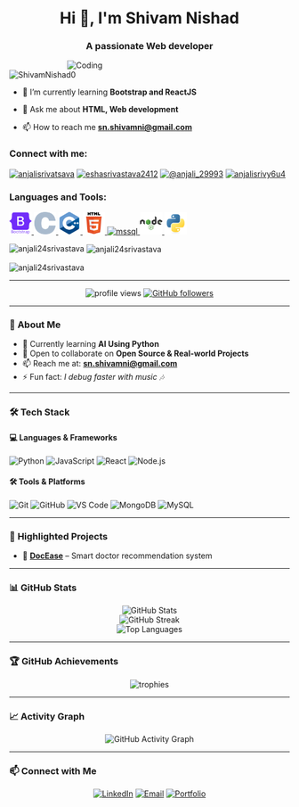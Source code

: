<h1 align="center">Hi 👋, I'm Shivam Nishad</h1>
<h3 align="center">A passionate Web developer</h3>
<img align="right" alt="Coding" width="400" src="https://cdn.dribbble.com/users/1162077/screenshots/3848914/programmer.gif"

<p align="left"> <img src="https://komarev.com/ghpvc/?username=ShivamNishad0&label=Profile%20views&color=0e75b6&style=flat" alt="ShivamNishad0" /> </p>

- 🌱 I’m currently learning **Bootstrap and ReactJS**

- 💬 Ask me about **HTML, Web development**

- 📫 How to reach me **sn.shivamni@gmail.com**

<h3 align="left">Connect with me:</h3>
<p align="left">
<a href="https://www.linkedin.com/in/anjali-srivastava-650b12231/" target="blank"><img align="center" src="https://raw.githubusercontent.com/rahuldkjain/github-profile-readme-generator/master/src/images/icons/Social/linked-in-alt.svg" alt="anjalisrivatsava" height="30" width="40" /></a>
<a href="https://instagram.com/eshasrivastava2412" target="blank"><img align="center" src="https://raw.githubusercontent.com/rahuldkjain/github-profile-readme-generator/master/src/images/icons/Social/instagram.svg" alt="eshasrivastava2412" height="30" width="40" /></a>
<a href="https://www.hackerrank.com/ANJALI_29993" target="blank"><img align="center" src="https://raw.githubusercontent.com/rahuldkjain/github-profile-readme-generator/master/src/images/icons/Social/hackerrank.svg" alt="@anjali_29993" height="30" width="40" /></a>
<a href="https://auth.geeksforgeeks.org/user/anjalisrivy6u4" target="blank"><img align="center" src="https://raw.githubusercontent.com/rahuldkjain/github-profile-readme-generator/master/src/images/icons/Social/geeks-for-geeks.svg" alt="anjalisrivy6u4" height="30" width="40" /></a>
</p>

<h3 align="left">Languages and Tools:</h3>
<p align="left"> <a href="https://getbootstrap.com" target="_blank" rel="noreferrer"> <img src="https://raw.githubusercontent.com/devicons/devicon/master/icons/bootstrap/bootstrap-plain-wordmark.svg" alt="bootstrap" width="40" height="40"/> </a> <a href="https://www.cprogramming.com/" target="_blank" rel="noreferrer"> <img src="https://raw.githubusercontent.com/devicons/devicon/master/icons/c/c-original.svg" alt="c" width="40" height="40"/> </a> <a href="https://www.w3schools.com/cpp/" target="_blank" rel="noreferrer"> <img src="https://raw.githubusercontent.com/devicons/devicon/master/icons/cplusplus/cplusplus-original.svg" alt="cplusplus" width="40" height="40"/> </a> <a href="https://www.w3.org/html/" target="_blank" rel="noreferrer"> <img src="https://raw.githubusercontent.com/devicons/devicon/master/icons/html5/html5-original-wordmark.svg" alt="html5" width="40" height="40"/> </a> <a href="https://www.microsoft.com/en-us/sql-server" target="_blank" rel="noreferrer"> <img src="https://www.svgrepo.com/show/303229/microsoft-sql-server-logo.svg" alt="mssql" width="40" height="40"/> </a> <a href="https://nodejs.org" target="_blank" rel="noreferrer"> <img src="https://raw.githubusercontent.com/devicons/devicon/master/icons/nodejs/nodejs-original-wordmark.svg" alt="nodejs" width="40" height="40"/> </a> <a href="https://www.python.org" target="_blank" rel="noreferrer"> <img src="https://raw.githubusercontent.com/devicons/devicon/master/icons/python/python-original.svg" alt="python" width="40" height="40"/> </a> </p>

<p><img align="left" src="https://github-readme-stats.vercel.app/api/top-langs?username=anjali24srivastava&show_icons=true&locale=en&layout=compact" alt="anjali24srivastava" /></p>

<p>&nbsp;<img align="center" src="https://github-readme-stats.vercel.app/api?username=anjali24srivastava&show_icons=true&locale=en" alt="anjali24srivastava" /></p>

<p><img align="center" src="https://github-readme-streak-stats.herokuapp.com/?user=anjali24srivastava&" alt="anjali24srivastava" /></p>


---

<p align="center">
  <img src="https://komarev.com/ghpvc/?username=ShivamNishad0&label=Profile%20Views&color=0e75b6&style=flat" alt="profile views" />
  <a href="https://github.com/ShivamNishad0?tab=followers"><img src="https://img.shields.io/github/followers/ShivamNishad0?label=Followers&style=social" alt="GitHub followers"></a>
</p>

---

### 🚀 **About Me**  
- 🌱 Currently learning **AI Using Python**  
- 👯 Open to collaborate on **Open Source & Real-world Projects**  
- 📫 Reach me at: **sn.shivamni@gmail.com**  
- ⚡ Fun fact: *I debug faster with music 🎶*  

---

### 🛠️ **Tech Stack**  
#### **💻 Languages & Frameworks**
![Python](https://img.shields.io/badge/Python-3776AB?style=for-the-badge&logo=python&logoColor=white)
![JavaScript](https://img.shields.io/badge/JavaScript-F7DF1E?style=for-the-badge&logo=javascript&logoColor=black)
![React](https://img.shields.io/badge/React-20232A?style=for-the-badge&logo=react&logoColor=61DAFB)
![Node.js](https://img.shields.io/badge/Node.js-43853D?style=for-the-badge&logo=node.js&logoColor=white)

#### **🛠️ Tools & Platforms**
![Git](https://img.shields.io/badge/Git-F05032?style=for-the-badge&logo=git&logoColor=white)
![GitHub](https://img.shields.io/badge/GitHub-181717?style=for-the-badge&logo=github&logoColor=white)
![VS Code](https://img.shields.io/badge/VS%20Code-007ACC?style=for-the-badge&logo=visual-studio-code&logoColor=white)
![MongoDB](https://img.shields.io/badge/MongoDB-4EA94B?style=for-the-badge&logo=mongodb&logoColor=white)
![MySQL](https://img.shields.io/badge/MySQL-005C84?style=for-the-badge&logo=mysql&logoColor=white)

---

### 📂 **Highlighted Projects**
- 🏥 [**DocEase**](https://github.com/ShivamNishad0/DocEase) – Smart doctor recommendation system  
 

---

### 📊 **GitHub Stats**
<p align="center">
  <img src="https://github-readme-stats.vercel.app/api?username=ShivamNishad0&show_icons=true&theme=radical" alt="GitHub Stats" />
  <br />
  <img src="https://github-readme-streak-stats.herokuapp.com/?user=ShivamNishad0&theme=radical" alt="GitHub Streak" />
  <br />
  <img src="https://github-readme-stats.vercel.app/api/top-langs/?username=ShivamNishad0&layout=compact&theme=radical" alt="Top Languages" />
</p>

---

### 🏆 **GitHub Achievements**
<p align="center">
  <img src="https://github-profile-trophy.vercel.app/?username=ShivamNishad0&theme=radical&no-frame=false&no-bg=false&margin-w=4" alt="trophies"/>
</p>

---

### 📈 **Activity Graph**
<p align="center">
  <img src="https://github-readme-activity-graph.vercel.app/graph?username=ShivamNishad0&theme=react-dark" alt="GitHub Activity Graph" />
</p>

---

### 📫 **Connect with Me**
<p align="center">
  <a href="https://www.linkedin.com/in/sn-shivam" target="_blank"><img src="https://img.shields.io/badge/LinkedIn-0A66C2?style=for-the-badge&logo=linkedin&logoColor=white" alt="LinkedIn"></a>
  <a href="mailto:sn.shivamni@gmail.com"><img src="https://img.shields.io/badge/Email-D14836?style=for-the-badge&logo=gmail&logoColor=white" alt="Email"></a>
  <a href="https://shivamnishad0.github.io" target="_blank"><img src="https://img.shields.io/badge/Portfolio-FF5722?style=for-the-badge&logo=firefox&logoColor=white" alt="Portfolio"></a>
</p>
